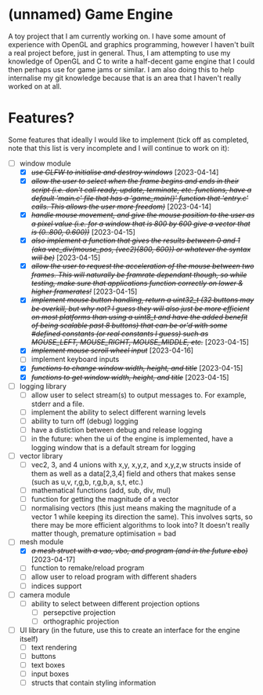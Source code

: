 # (unnamed) Game Engine

A toy project that I am currently working on. I have some amount of experience with OpenGL and graphics programming, however I haven't built a real project before, just in general. Thus, I am attempting to use my knowledge of OpenGL and C to write a half-decent game engine that I could then perhaps use for game jams or similar. I am also doing this to help internalise my git knowledge because that is an area that I haven't really worked on at all.

# Features?

Some features that ideally I would like to implement (tick off as completed, note that this list is very incomplete and I will continue to work on it):
* [ ] window module
    * [X] ~~*use GLFW to initialise and destroy windows*~~ [2023-04-14]
    * [X] ~~*allow the user to select when the frame begins and ends in their script (i.e. don't call ready, update, terminate, etc. functions, have a default 'main.c' file that has a 'game_main()' function that 'entry.c' calls. This allows the user more freedom)*~~ [2023-04-14]
    * [X] ~~*handle mouse movement, and give the mouse position to the user as a pixel value (i.e. for a window that is 800 by 600 give a vector that is (0..800, 0.600))*~~ [2023-04-15]
    * [X] ~~*also implement a function that gives the results between 0 and 1 (aka vec_div(mouse_pos, (vec2){800, 600}) or whatever the syntax will be)*~~ [2023-04-15]
    * [X] ~~*allow the user to request the acceleration of the mouse between two frames. This will naturally be framrate dependant though, so while testing, *make sure that applications function correctly on lower & higher framerates*!*~~ [2023-04-15]
    * [X] ~~*implement mouse button handling, return a uint32_t (32 buttons may be overkill, but why not? I guess they will also just be more efficient on most platforms than using a uint8_t and have the added benefit of being scalable past 8 buttons) that can be or'd with some #defined constants (or real constants I guess) such as MOUSE_LEFT, MOUSE_RIGHT, MOUSE_MIDDLE, etc.*~~ [2023-04-15]
    * [X] ~~*implement mouse scroll wheel input*~~ [2023-04-16]
    * [ ] implement keyboard inputs
    * [X] ~~*functions to change window width, height, and title*~~ [2023-04-15]
    * [X] ~~*functions to get window width, height, and title*~~ [2023-04-15]

* [ ] logging library
    * [ ] allow user to select stream(s) to output messages to. For example, stderr and a file.
    * [ ] implement the ability to select different warning levels
    * [ ] ability to turn off (debug) logging
    * [ ] have a distiction between debug and release logging
    * [ ] in the future: when the ui of the engine is implemented, have a logging window that is a default stream for logging

* [ ] vector library
    * [ ] vec2, 3, and 4 unions with x,y, x,y,z, and x,y,z,w structs inside of them as well as a data[2,3,4] field and others that makes sense (such as u,v, r,g,b, r,g,b,a, s,t, etc.)
    * [ ] mathematical functions (add, sub, div, mul)
    * [ ] function for getting the magnitude of a vector
    * [ ] normalising vectors (this just means making the magnitude of a vector 1 while keeping its direction the same). This involves sqrts, so there may be more efficient algorithms to look into? It doesn't really matter though, premature optimisation = bad

* [ ] mesh module
    <!-- * [ ] a module for creating vertices, that has the layout type encoded in it
        * [ ] 2D vertices (only position)
        * [ ] 3D vertices (only position) -->
    * [X] ~~*a mesh struct with a vao, vbo, and program (and in the future ebo)*~~ [2023-04-17]
    * [ ] function to remake/reload program
    * [ ] allow user to reload program with different shaders
    * [ ] indices support

* [ ] camera module
    * [ ] ability to select between different projection options
        * [ ] persepctive projection
        * [ ] orthographic projection

* [ ] UI library (in the future, use this to create an interface for the engine itself)
    * [ ] text rendering
    * [ ] buttons
    * [ ] text boxes
    * [ ] input boxes
    * [ ] structs that contain styling information
